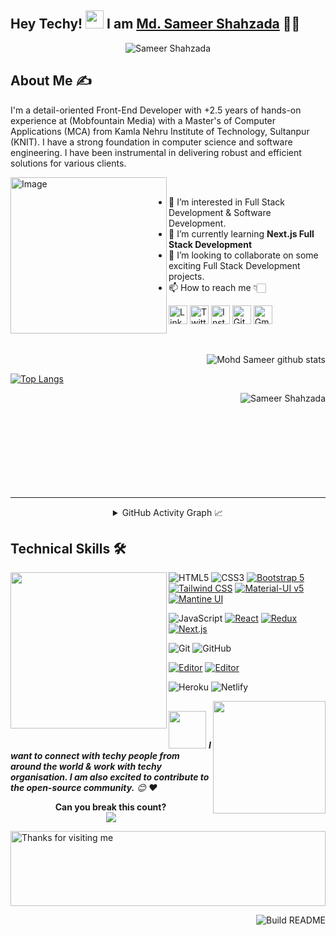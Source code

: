 ## Hey Techy! <img src="https://github.com/TheDudeThatCode/TheDudeThatCode/blob/master/Assets/Hi.gif" width="29px"> I am <a href="https://www.linkedin.com/in/md-sameer-shahzada-105805158/"> Md. Sameer Shahzada</a> 👨‍🎓

<p align= "center"><img src="https://komarev.com/ghpvc/?username=Sameer-Shahzada5&label=Profile%20views&color=0e75b6&style=flat" alt="Sameer Shahzada" /></p>


## About Me ✍
I'm a detail-oriented Front-End Developer with +2.5 years of hands-on experience at (Mobfountain Media) with a Master's of Computer Applications (MCA) from Kamla Nehru Institute of Technology, Sultanpur (KNIT). I have a strong foundation in computer science and software engineering. I have been instrumental in delivering robust and efficient solutions for various clients.

<!-- Lovely GitHub Image -->
<img align="left" alt="Image" src="https://user-images.githubusercontent.com/57597700/116680680-964bc200-a9c9-11eb-8883-deeb257fd9de.png" width="250"/>
<br/>

<!-- GitHub short Intro -->
- 👀 I’m interested in Full Stack Development & Software Development.
- 🌱 I’m currently learning <strong> Next.js Full Stack Development </strong>
- 💞️ I’m looking to collaborate on some exciting Full Stack Development projects.
- 📫 How to reach me 👇🏻
<!-- Social handles -->
 <a href="https://www.linkedin.com/in/md-sameer-shahzada-105805158/" target="_blank"><img src="https://user-images.githubusercontent.com/57597700/115221409-434f5080-a127-11eb-8605-0de27d8ee0e7.png" width=30 alt="LinkedIn"></a> 
<a href="https://twitter.com/MdSameerShahza1" target="_blank"><img src="https://user-images.githubusercontent.com/57597700/115221648-86112880-a127-11eb-8298-18349120b44b.png" width=30 alt="Twitter"></a> 
<a href="https://www.instagram.com/shahzada.05/?hl=en" target="_blank"><img src="https://user-images.githubusercontent.com/57597700/115221558-6ed23b00-a127-11eb-90cf-c330432b48e3.png" width=30 alt="Instagram"></a> 
<a href="https://github.com/Sameer-Shahzada" target="_blank"><img src="https://user-images.githubusercontent.com/57597700/115221750-9e814300-a127-11eb-87ad-9829817b7a36.png" width=30 alt = "GitHub"></a>
<a href="mailto: sde.mohdsameer@gmail.com" target = "_blank"><img src="https://user-images.githubusercontent.com/57597700/115959649-e559a900-a52a-11eb-9cf5-3659573b814b.png" width=30 alt="Gmail"></a>

<br/>

<!-- Attach Resume -->
<!--
- [Resume](https://drive.google.com/file/d/1i4dRPFI6jWDYcB8ZmqquJtJniwLaQBOM/view?usp=sharing)
-->
<div>
<div align="right">
<!-- Commit Issues PR etc stats  -->   

![Mohd Sameer github stats](https://github-readme-stats.vercel.app/api?username=Sameer-Shahzada&count_private=true&show_icons=true&hide_border=true)
 <br/>
</div>
     
<!--  Top Langs stats   -->
[![Top Langs](https://github-readme-stats.vercel.app/api/top-langs/?username=Sameer-Shahzada&layout=compact)](https://github.com/Sameer-Shahzada/github-readme-stats)
<!--    Streak stats   -->
<div align = "right">
 <img  align = "right" src="https://github-readme-streak-stats.herokuapp.com/?user=Sameer-Shahzada&" alt="Sameer Shahzada" />
 </div>
</div>

<br/>
<br/>
<br/>
<br/>
<br/>
<br/>
<br/>
<br/>
<br/>
<hr/>

<div>
<!-- Attach GitHub Activity Graph -->
<details align="center">
  <summary>GitHub Activity Graph 📈</summary>
<p align="center">
    
  [![Mohd Sameer's github activity graph](https://github-readme-activity-graph.vercel.app/graph?username=Sameer-Shahzada&theme=dracula)](https://github.com/Sameer-Shahzada/github-readme-activity-graph)
     
</p>
</details>
 </div>


## Technical Skills 🛠 

<img align='left' src='https://media.giphy.com/media/SWoSkN6DxTszqIKEqv/giphy.gif' height="250" width='250"'>

<!--  
As we all know that under engineering, technical skills always provide unique gratitude and passion for any technical guy. So these technical skills of the engineer always help him, in the same way at all the time.
-->

<!-- <h2><b>👩‍💻 Languages</b></h2> -->
<!-- C++ <img src="https://img.shields.io/badge/C%2B%2B-00599C?style=for-the-badge&logo=c%2B%2B&logoColor=white" height="30"/> -->
<!-- <img src="https://img.shields.io/badge/C-00599C?style=for-the-badge&logo=c&logoColor=white" height="30"/> -->

<!-- ![C](https://img.shields.io/badge/-C-00599C?style=for-the-badge&logo=C&logoColor=white) -->
<!-- ![Java](https://img.shields.io/badge/-java-ED8B00?style=for-the-badge&logo=java&logoColor=white) -->
<!-- ![Saas](https://img.shields.io/badge/Sass-CC6699?style=for-the-badge&logo=sass&logoColor=white) -->
<!-- ![Jquery](https://img.shields.io/badge/-Jquery-yellow?style=for-the-badge&logo=jquery) -->
<!-- ![MySQL](https://img.shields.io/badge/-MySQL-white?style=for-the-badge&logo=mysql) -->

![HTML5](https://img.shields.io/badge/HTML5-E34F26?style=for-the-badge&logo=html5&logoColor=white)
![CSS3](https://img.shields.io/badge/CSS3-1572B6?style=for-the-badge&logo=css3&logoColor=white)
[![Bootstrap 5](https://img.shields.io/badge/Bootstrap%205-563D7C?style=for-the-badge&logo=bootstrap&logoColor=white)](https://getbootstrap.com/)
[![Tailwind CSS](https://img.shields.io/badge/Tailwind%20CSS-v3-38B2AC?style=for-the-badge&logo=tailwind-css&logoColor=white)](https://tailwindcss.com/)
[![Material-UI v5](https://img.shields.io/badge/Material--UI-v5-0081CB?style=for-the-badge&logo=material-ui&logoColor=white)](https://mui.com/)
[![Mantine UI](https://img.shields.io/badge/Mantine_UI-Latest-2E2E2E?style=for-the-badge&logo=data:image/png;base64,iVBORw0KGgoAAAANSUhEUgAAAAoAAAAKBAMAAAB/HNKOAAAAElBMVEVdXV0AAAAAAACqqqq3t7fMzMz///9Yc2P9AAAAAXRSTlMAQObYZgAAAB9JREFUCB1jYKAcOLYMFEDoAJpBIc5MAlWq0AAAwCvUT0IWyYAAAAASUVORK5CYII=)](https://mantine.dev/)

![JavaScript](https://img.shields.io/badge/JavaScript-323330?style=for-the-badge&logo=javascript&logoColor=F7DF1E)
[![React](https://img.shields.io/badge/React-61DAFB?style=for-the-badge&logo=react&logoColor=white)](https://reactjs.org/)
[![Redux](https://img.shields.io/badge/Redux-764ABC?style=for-the-badge&logo=redux&logoColor=white)](https://redux.js.org/)
[![Next.js](https://img.shields.io/badge/Next.js-000000?style=for-the-badge&logo=next.js&logoColor=white)](https://nextjs.org/)

![Git](https://img.shields.io/badge/-Git-black?style=for-the-badge&logo=git)
![GitHub](https://img.shields.io/badge/-GitHub-181717?style=for-the-badge&logo=github)

[![Editor](https://img.shields.io/badge/Editor-VSCode-blue?style=for-the-badge&logo=visual-studio-code&logoColor=white)](https://code.visualstudio.com/)
[![Editor](https://img.shields.io/badge/Editor-Sublime%20Text%203-FF9800?style=for-the-badge&logo=sublimetext&logoColor=white)](https://code.sublimetext.com/)

![Heroku](https://img.shields.io/badge/-Heroku-400090?style=for-the-badge&logo=heroku)
![Netlify](https://img.shields.io/badge/-Netlify-white?style=for-the-badge&logo=netlify)


<!-- ![C++](https://img.shields.io/badge/-C++-00599C?style=flat-square&logo=c) -->
<!--  
![Python](https://img.shields.io/badge/-Python-black?style=flat-square&logo=Python)
![Data Science](https://img.shields.io/badge/-Data%20Science-brightgreen)
[![FastAPI](https://img.shields.io/badge/Python_framework-FastAPI-teal?style=flat-square&logo=python&logoColor=white)](https://fastapi.tiangolo.com/)
[![Terraform](https://img.shields.io/badge/Learning-Terraform-623ce4?style=flat-square&logo=terraform&logoColor=white)](https://www.terraform.io/)
[![AWS](https://img.shields.io/badge/Learning-AWS-FF9900?style=flat-square&logo=amazon-aws&logoColor=white)](https://github.com/br3ndonland/awsdev)
![Docker](https://img.shields.io/badge/-Docker-black?style=flat-square&logo=docker)
![Google Cloud](https://img.shields.io/badge/Google%20Cloud-black?style=flat-square&logo=google-cloud)
 ![Slack](https://img.shields.io/badge/-Slack-E01563?style=flat-square&logo=Slack&logoColor=white)
 [![Pycharm](https://img.shields.io/badge/IDE-PyCharm-yellow?style=flat-square&logo=JetBrains)](https://www.jetbrains.com/pycharm/)
 [![Flask](https://img.shields.io/badge/-Flask-000000?style=flat-square&logo=Flask&logoColor=ffffff)](https://flask.palletsprojects.com/)
 [![Kubernetes](https://img.shields.io/badge/-Kubernetes-326CE5?style=flat-square&logo=Kubernetes&logoColor=ffffff)](https://kubernetes.io/)
-->

<!-- 
 
<h2><b>💻 Web Tech Stack</b></h2>
<p align="center">
  <img src="https://img.shields.io/badge/React-20232A?style=for-the-badge&logo=react&logoColor=61DAFB" height="30"/>
  <img src="https://img.shields.io/badge/Node.js-43853D?style=for-the-badge&logo=node.js&logoColor=white" height="30"/>
  <img src="https://img.shields.io/badge/Express.js-404D59?style=for-the-badge" height="30"/>
  <img src="https://img.shields.io/badge/Django-092E20?style=for-the-badge&logo=django&logoColor=white" height="30"/>
  <img src="https://img.shields.io/badge/Bootstrap-563D7C?style=for-the-badge&logo=bootstrap&logoColor=white" height="30"/>
  <img src="https://img.shields.io/badge/SQLite-07405E?style=for-the-badge&logo=sqlite&logoColor=white" height="30"/>
  <img src="https://img.shields.io/badge/MongoDB-4EA94B?style=for-the-badge&logo=mongodb&logoColor=white" height="30"/>
  <img src="https://img.shields.io/badge/MySQL-00000F?style=for-the-badge&logo=mysql&logoColor=white" height="30"/>
  <img src="https://img.shields.io/badge/GitHub-100000?style=for-the-badge&logo=github&logoColor=white" height="30"/>
 
</p>


<br>

<h2><b>📱 App Dvelopment</b></h2>
<p align="center">
  <img src="https://img.shields.io/badge/React_Native-20232A?style=for-the-badge&logo=react&logoColor=61DAFB" height="30"/>
  <img src="https://img.shields.io/badge/firebase-ffca28?style=for-the-badge&logo=firebase&logoColor=black" height="30"/>
</p>

<br>

<h2><b>💻 Desktop Application</b></h2>
<p align="center">
  <img src="https://img.shields.io/badge/C%23-239120?style=for-the-badge&logo=c-sharp&logoColor=white" height="30"/>
</p>


-->

<!--footer-->
  
<img align='right' src="https://media.giphy.com/media/M9gbBd9nbDrOTu1Mqx/giphy.gif" width="180">

##
<img src="https://media.giphy.com/media/LnQjpWaON8nhr21vNW/giphy.gif" width="60"> <em><b>I want to connect with techy people from around the world & work with techy organisation. I am also excited to contribute to the open-source community.</b> 😊 ❤️</em>
 
 <!--so if you want to be my friend, feel free to [reach out](https://wa.me/+918433410516) and introduce yourself (don’t just say hi, tell me about yourself")-->
 

 
<!--
<div align="center">
<a href="<div align="center">
                   
<a href="https://github.com/Amankesarwani2202" target="_blank">
<img src=https://img.shields.io/badge/github-%2324292e.svg?&style=for-the-badge&logo=github&logoColor=white alt=github style="margin-bottom: 5px;" />
</a>
<a href="https://linkedin.com/in/~amankesarwani" target="_blank">
<img src=https://img.shields.io/badge/linkedin-%231E77B5.svg?&style=for-the-badge&logo=linkedin&logoColor=white alt=linkedin style="margin-bottom: 5px;" />
</a>
</div>  

<br/>  
-->


<p align="center"> 
 <b> Can you break this count?</b><br>
  <img src="https://profile-counter.glitch.me/Sameer-Shahzada/count.svg" />
</p>


<img height="120" alt="Thanks for visiting me" width="100%" src="https://raw.githubusercontent.com/BrunnerLivio/brunnerlivio/master/images/marquee.svg" />

<a href="https://github.com/Sameer-Shahzada"><img src="https://github.com/simonw/simonw/workflows/Build%20README/badge.svg" align="right" alt="Build README">

<!---
Sameer-Shahzada/Sameer-Shahzada is a ✨ special ✨ repository because its `README.md` (this file) appears on your GitHub profile.
You can click the Preview link to take a look at your changes.
--->
